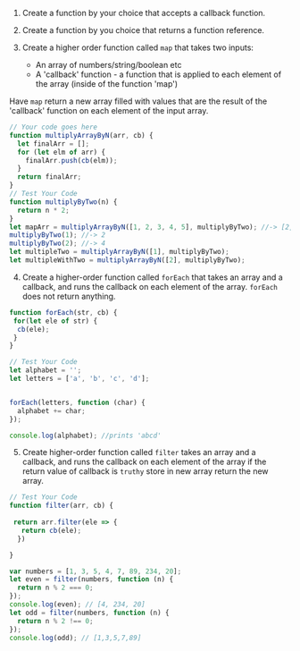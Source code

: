 1. Create a function by your choice that accepts a callback function.

2. Create a function by you choice that returns a function reference.

3. Create a higher order function called `map` that takes two inputs:
   - An array of numbers/string/boolean etc
   - A 'callback' function - a function that is applied to each element of the array (inside of the function 'map')

Have `map` return a new array filled with values that are the result of the 'callback' function on each element of the input array.

```js
// Your code goes here
function multiplyArrayByN(arr, cb) {
  let finalArr = [];
  for (let elm of arr) {
    finalArr.push(cb(elm));
  }
  return finalArr;
} 
// Test Your Code
function multiplyByTwo(n) {
  return n * 2;
}
let mapArr = multiplyArrayByN([1, 2, 3, 4, 5], multiplyByTwo); //-> [2,4,6,8,10]
multiplyByTwo(1); //-> 2
multiplyByTwo(2); //-> 4
let multipleTwo = multiplyArrayByN([1], multiplyByTwo);
let multipleWithTwo = multiplyArrayByN([2], multiplyByTwo);
```

4. Create a higher-order function called `forEach` that takes an array and a callback, and runs the callback on each element of the array. `forEach` does not return anything.

```js
function forEach(str, cb) {
 for(let ele of str) {
  cb(ele);
 }
}

// Test Your Code
let alphabet = '';
let letters = ['a', 'b', 'c', 'd'];


forEach(letters, function (char) {
  alphabet += char;
});

console.log(alphabet); //prints 'abcd'
```

5. Create higher-order function called `filter` takes an array and a callback, and runs the callback on each element of the array if the return value of callback is `truthy` store in new array return the new array.

```js
// Test Your Code
function filter(arr, cb) {
 
 return arr.filter(ele => {
   return cb(ele);
  })

} 

var numbers = [1, 3, 5, 4, 7, 89, 234, 20];
let even = filter(numbers, function (n) {
  return n % 2 === 0;
});
console.log(even); // [4, 234, 20]
let odd = filter(numbers, function (n) {
  return n % 2 !== 0;
});
console.log(odd); // [1,3,5,7,89]
```
